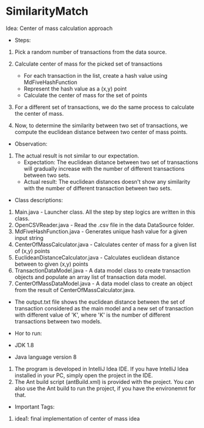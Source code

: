 # SimilarityMatch
Idea: Center of mass calculation approach
- Steps:
1. Pick a random number of transactions from the data source.
2. Calculate center of mass for the picked set of transactions
    - For each transaction in the list, create a hash value using MdFiveHashFunction
    - Represent the hash value as a (x,y) point 
    - Calculate the center of mass for the set of points
    
3. For a different set of transactions, we do the same process to calculate the center of mass.

4. Now, to determine the similarity between two set of transactions, we compute the euclidean distance between two center of mass points.

- Observation:
1. The actual result is not similar to our expectation.
    - Expectation: The euclidean distance between two set of transactions will gradually increase with the number of different transactions between two sets.
    - Actual result: The euclidean distances doesn't show any similarity with the number of different transaction between two sets.

- Class descriptions:
1. Main.java - Launcher class. All the step by step logics are written in this class.
2. OpenCSVReader.java - Read the .csv file in the data DataSource folder.
3. MdFiveHashFunction.java - Generates unique hash value for a given input string
4. CenterOfMassCalculator.java - Calculates center of mass for a given list of (x,y) points
5. EuclideanDistanceCalculator.java - Calculates euclidean distance between to given (x,y) points
6. TransactionDataModel.java - A data model class to create transaction objects and populate an array list of transaction data model.
7. CenterOfMassDataModel.java - A data model class to create an object from the result of CenterOfMassCalculator.java.
- The output.txt file shows the euclidean distance between the set of transaction considered as the main model and a new set of transaction with different value of 'K', where 'K' is the number of different transactions between two models. 

- Hor to run:
- JDK 1.8
- Java language version 8

1. The program is developed in IntelliJ Idea IDE. If you have IntelliJ Idea installed in your PC, simply open the project in the IDE.
2. The Ant build script (antBuild.xml) is provided with the project. You can also use the Ant build to run the project, if you have the environemnt for that.

- Important Tags:
1. idea1: final implementation of center of mass idea


